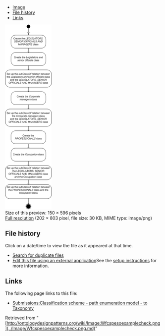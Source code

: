 * [Image](../Image/Wfcspesoexamplecheck.png.md#file)
* [File history](../Image/Wfcspesoexamplecheck.png.md#filehistory)
* [Links](../Image/Wfcspesoexamplecheck.png.md#filelinks)

[![Image:Wfcspesoexamplecheck.png](../images/thumb/b/b3/Wfcspesoexamplecheck.png/150px-Wfcspesoexamplecheck.png)](../images/b/b3/Wfcspesoexamplecheck.png)  
Size of this preview: 150 × 596 pixels  
[Full resolution](../images/b/b3/Wfcspesoexamplecheck.png)‎ (202 × 803 pixel, file size: 30 KB, MIME type: image/png)

## File history

Click on a date/time to view the file as it appeared at that time.



  
* [Search for duplicate files](http://ontologydesignpatterns.org/wiki/Special:FileDuplicateSearch/Wfcspesoexamplecheck.png "Special:FileDuplicateSearch/Wfcspesoexamplecheck.png")
* [Edit this file using an external application](http://ontologydesignpatterns.org/wiki/index.php?title=Image:Wfcspesoexamplecheck.png&action=edit&externaledit=true&mode=file "Image:Wfcspesoexamplecheck.png")See the [setup instructions](http://www.mediawiki.org/wiki/Manual:External_editors "http://www.mediawiki.org/wiki/Manual:External_editors") for more information.

## Links



The following page links to this file:


* [Submissions:Classification scheme - path enumeration model - to Taxonomy](../Submissions/Classification_scheme_-_path_enumeration_model_-_to_Taxonomy.md "Submissions:Classification scheme - path enumeration model - to Taxonomy")


Retrieved from "[http://ontologydesignpatterns.org/wiki/Image:Wfcspesoexamplecheck.png](../Image/Wfcspesoexamplecheck.png.md)"